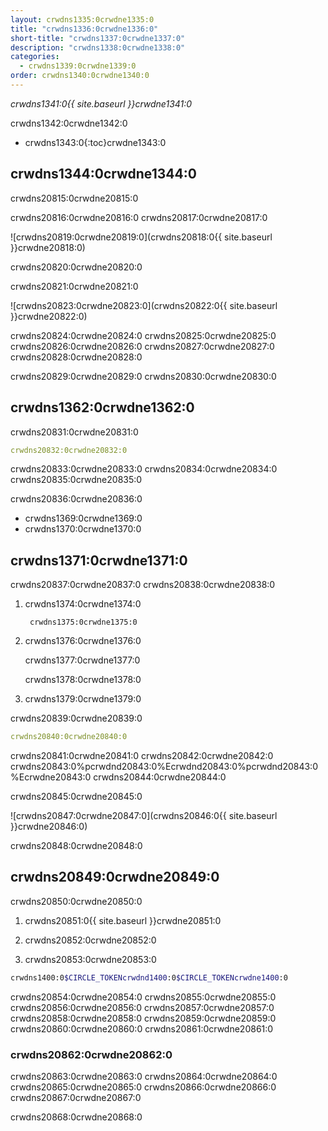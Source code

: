 ```yaml
---
layout: crwdns1335:0crwdne1335:0
title: "crwdns1336:0crwdne1336:0"
short-title: "crwdns1337:0crwdne1337:0"
description: "crwdns1338:0crwdne1338:0"
categories:
  - crwdns1339:0crwdne1339:0
order: crwdns1340:0crwdne1340:0
---
```

*crwdns1341:0{{ site.baseurl }}crwdne1341:0*

crwdns1342:0crwdne1342:0

* crwdns1343:0{:toc}crwdne1343:0

## crwdns1344:0crwdne1344:0

crwdns20815:0crwdne20815:0

crwdns20816:0crwdne20816:0 crwdns20817:0crwdne20817:0

![crwdns20819:0crwdne20819:0](crwdns20818:0{{ site.baseurl }}crwdne20818:0)

crwdns20820:0crwdne20820:0

crwdns20821:0crwdne20821:0

![crwdns20823:0crwdne20823:0](crwdns20822:0{{ site.baseurl }}crwdne20822:0)

crwdns20824:0crwdne20824:0 crwdns20825:0crwdne20825:0 crwdns20826:0crwdne20826:0 crwdns20827:0crwdne20827:0 crwdns20828:0crwdne20828:0

crwdns20829:0crwdne20829:0 crwdns20830:0crwdne20830:0

## crwdns1362:0crwdne1362:0

crwdns20831:0crwdne20831:0

```yaml
crwdns20832:0crwdne20832:0
```

crwdns20833:0crwdne20833:0 crwdns20834:0crwdne20834:0 crwdns20835:0crwdne20835:0

crwdns20836:0crwdne20836:0

* crwdns1369:0crwdne1369:0
* crwdns1370:0crwdne1370:0

## crwdns1371:0crwdne1371:0

crwdns20837:0crwdne20837:0 crwdns20838:0crwdne20838:0

1. crwdns1374:0crwdne1374:0
    
        crwdns1375:0crwdne1375:0

2. crwdns1376:0crwdne1376:0
    
    crwdns1377:0crwdne1377:0
    
    crwdns1378:0crwdne1378:0

3. crwdns1379:0crwdne1379:0

crwdns20839:0crwdne20839:0

```yaml
crwdns20840:0crwdne20840:0
```

crwdns20841:0crwdne20841:0 crwdns20842:0crwdne20842:0 crwdns20843:0%pcrwdnd20843:0%Ecrwdnd20843:0%pcrwdnd20843:0%Ecrwdne20843:0 crwdns20844:0crwdne20844:0

crwdns20845:0crwdne20845:0

![crwdns20847:0crwdne20847:0](crwdns20846:0{{ site.baseurl }}crwdne20846:0)

crwdns20848:0crwdne20848:0

## crwdns20849:0crwdne20849:0

crwdns20850:0crwdne20850:0

1. crwdns20851:0{{ site.baseurl }}crwdne20851:0

2. crwdns20852:0crwdne20852:0

3. crwdns20853:0crwdne20853:0

```bash
crwdns1400:0$CIRCLE_TOKENcrwdnd1400:0$CIRCLE_TOKENcrwdne1400:0
```

crwdns20854:0crwdne20854:0 crwdns20855:0crwdne20855:0 crwdns20856:0crwdne20856:0 crwdns20857:0crwdne20857:0 crwdns20858:0crwdne20858:0 crwdns20859:0crwdne20859:0 crwdns20860:0crwdne20860:0 crwdns20861:0crwdne20861:0

### crwdns20862:0crwdne20862:0

crwdns20863:0crwdne20863:0 crwdns20864:0crwdne20864:0 crwdns20865:0crwdne20865:0 crwdns20866:0crwdne20866:0 crwdns20867:0crwdne20867:0

crwdns20868:0crwdne20868:0